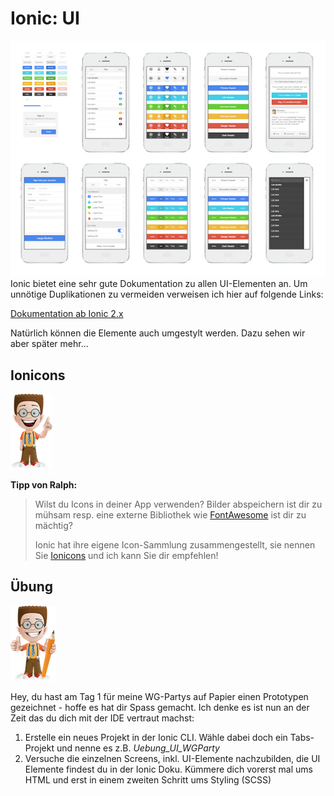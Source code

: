 # Ionic: UI

![](/_allgemein/ionic-ui.jpeg)  
Ionic bietet eine sehr gute Dokumentation zu allen UI-Elementen an. Um unnötige Duplikationen zu vermeiden verweisen ich hier auf folgende Links:

[Dokumentation ab Ionic 2.x](http://ionicframework.com/docs/v2/components/ "Ionic 2: Dokumentation")

Natürlich können die Elemente auch umgestylt werden. Dazu sehen wir aber später mehr...

## Ionicons

![](/_allgemein/ralph_tipp.png)

**Tipp von Ralph:**

> Wilst du Icons in deiner App verwenden? Bilder abspeichern ist dir zu mühsam resp. eine externe Bibliothek wie [FontAwesome](http://fontawesome.io/)  ist dir zu mächtig?
>
> Ionic hat ihre eigene Icon-Sammlung zusammengestellt, sie nennen Sie [Ionicons](http://ionicons.com/) und ich kann Sie dir empfehlen!

## Übung

![](/_allgemein/ralph_uebung.png)  


Hey, du hast am Tag 1 für meine WG-Partys auf Papier einen Prototypen gezeichnet - hoffe es hat dir Spass gemacht. Ich denke es ist nun an der Zeit das du dich mit der IDE vertraut machst:

1. Erstelle ein neues Projekt in der Ionic CLI. Wähle dabei doch ein Tabs-Projekt und nenne es z.B. _Uebung_UI_WGParty_
2. Versuche die einzelnen Screens, inkl. UI-Elemente nachzubilden, die UI Elemente findest du in der Ionic Doku. Kümmere dich vorerst mal ums HTML und erst in einem zweiten Schritt ums Styling (SCSS)


